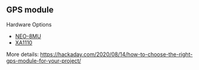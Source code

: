 ## GPS module

Hardware Options

- [NEO-8MU](https://gnss.store/neo-m8u-dead-reckoning-gnss-modules/87-elt0075.html)
- [XA1110](https://www.sparkfun.com/products/14414)

More details: https://hackaday.com/2020/08/14/how-to-choose-the-right-gps-module-for-your-project/
